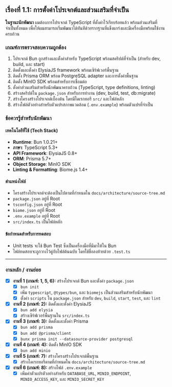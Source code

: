 ## เรื่องที่ 1.1: การตั้งค่าโปรเจกต์และส่วนเสริมที่จำเป็น

**ในฐานะนักพัฒนา** ผมต้องการโปรเจกต์ TypeScript ที่ตั้งค่าไว้เรียบร้อยแล้ว พร้อมส่วนเสริมที่จำเป็นทั้งหมด เพื่อให้ผมสามารถเริ่มพัฒนาได้ทันทีด้วยรากฐานที่แข็งแกร่งและมีเครื่องมือพร้อมใช้งานครบถ้วน

### เกณฑ์การตรวจสอบความถูกต้อง

1.  โปรเจกต์ Bun ถูกสร้างและตั้งค่าสำหรับ TypeScript พร้อมสคริปต์ที่จำเป็น (สำหรับ dev, build, และ start)
2.  ติดตั้งและตั้งค่า ElysiaJS framework พร้อมเซิร์ฟเวอร์พื้นฐาน
3.  ติดตั้ง Prisma ORM พร้อม PostgreSQL adapter และการตั้งค่าพื้นฐาน
4.  ติดตั้ง MinIO SDK พร้อมสำหรับการเชื่อมต่อ
5.  ตั้งค่าส่วนเสริมสำหรับนักพัฒนาครบถ้วน (TypeScript, type definitions, linting)
6.  สร้างสคริปต์ใน `package.json` สำหรับการทำงาน (dev, build, test, db:migrate)
7.  สร้างโครงสร้างโปรเจกต์เบื้องต้น โดยมีไดเรกทอรี `src/` และไฟล์หลัก
8.  สร้างไฟล์ตัวอย่างสำหรับตัวแปรสภาพแวดล้อม (`.env.example`) พร้อมตัวแปรที่จำเป็น

### ข้อควรรู้สำหรับนักพัฒนา

#### เทคโนโลยีที่ใช้ (Tech Stack)

- **Runtime**: Bun 1.0.21+
- **ภาษา**: TypeScript 5.3+
- **API Framework**: ElysiaJS 0.8+
- **ORM**: Prisma 5.7+
- **Object Storage**: MinIO SDK
- **Linting & Formatting**: Biome.js 1.4+

#### ตำแหน่งไฟล์

- โครงสร้างโปรเจกต์จะต้องเป็นไปตามที่กำหนดใน `docs/architecture/source-tree.md`
- `package.json` อยู่ที่ Root
- `tsconfig.json` อยู่ที่ Root
- `biome.json` อยู่ที่ Root
- `.env.example` อยู่ที่ Root
- `src/index.ts` เป็นไฟล์หลัก

#### ข้อกำหนดสำหรับการทดสอบ

- Unit tests จะใช้ Bun Test ซึ่งเป็นเครื่องมือที่มีมาให้ใน Bun
- ไฟล์ทดสอบจะถูกวางไว้คู่กับไฟล์ต้นฉบับ โดยใช้ชื่อลงท้ายด้วย `.test.ts`

---

### งานหลัก / งานย่อย

- [x] **งานที่ 1 (เกณฑ์: 1, 5, 6):** สร้างโปรเจกต์ Bun และตั้งค่า `package.json`
  - [x] `bun init`
  - [x] เพิ่ม `typescript`, `@types/bun`, และ `biomejs` เป็นส่วนเสริมสำหรับนักพัฒนา
  - [x] ตั้งค่า `scripts` ใน `package.json` สำหรับ `dev`, `build`, `start`, `test`, และ `lint`
- [x] **งานที่ 2 (เกณฑ์: 2):** ติดตั้งและตั้งค่า ElysiaJS
  - [x] `bun add elysia`
  - [x] สร้างเซิร์ฟเวอร์พื้นฐานใน `src/index.ts`
- [x] **งานที่ 3 (เกณฑ์: 3):** ติดตั้งและตั้งค่า Prisma
  - [x] `bun add prisma`
  - [x] `bun add @prisma/client`
  - [x] `bunx prisma init --datasource-provider postgresql`
- [x] **งานที่ 4 (เกณฑ์: 4):** ติดตั้ง MinIO SDK
  - [x] `bun add minio`
- [x] **งานที่ 5 (เกณฑ์: 7):** สร้างโครงสร้างโปรเจกต์พื้นฐาน
  - [x] สร้างไดเรกทอรีตามที่กำหนดใน `docs/architecture/source-tree.md`
- [x] **งานที่ 6 (เกณฑ์: 8):** สร้างไฟล์ `.env.example`
  - [x] เพิ่มค่าตัวแปรตัวอย่างสำหรับ `DATABASE_URL`, `MINIO_ENDPOINT`, `MINIO_ACCESS_KEY`, และ `MINIO_SECRET_KEY`
